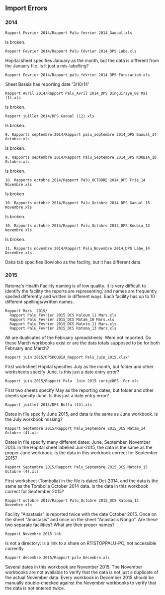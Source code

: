## Import Errors

### 2014

    Rapport Fevrier 2014/Rapport Palu fevrier 2014_Gaoual.xls

Is broken.


    Rapport Fevrier 2014/Rapport Palu Février 2014_DPS Labe.xls

Hopital sheet specifies January as the month, but the data is different from the January file.  Is it just a mis-labelling?


    Rapport Fevrier 2014/Rapport palu_février 2014_DPS Forecariah.xls

Sheet Bassia has reporting date '3/10/14'


    Rapport Avril 2014/Rapport Palu_Avril 2014_DPS Dinguiraye_08 Mai (1).xls

Is broken.


    Rapport juillet 2014/DPS Gaoual (12).xls

Is broken.


    9. Rapports septembre 2014/Rapport palu_septembre 2014_DPS Gaoual_14 Octobre.xls

Is broken.


    9. Rapports septembre 2014/Rapport Palu_Septembre 2014_DPS KOUBIA_10 Octobre.xls

Is broken.


    10. Rapports octobre 2014/Rapport Palu_OCTOBRE 2014_DPS Fria_14 Novembre.xls

Is broken


    10. Rapports octobre 2014/Rapport Palu_Octobre 2014_DPS Gaoual_15 Novembre.xls

Is broken.


    10. Rapports octobre 2014/Rapport Palu_Octobre 2014_DPS Koubia_13 Novembre.xls

Is broken.


    11. Rapports novembre 2014/Rapport Palu_Novembre 2014_DPS Labe_14 Decembre.xls

Daka tab specifies Bowloko as the facility, but it has different data.

### 2015

Ratoma's Health Facility naming is of low quality.  It is very difficult to identify the facility the reports are representing, and names are frequently spelled differently and written in different ways.  Each facility has up to 10 different spellings/written names.


    Rapport Mars  2015/
      Rapport Palu_Fevrier 2015_DCS Kaloum_11 Mars.xls
      Rapport Palu_Fevrier 2015_DCS Matam_10 Mars.xls
      Rapport Palu_Février 2015_DCS Matoto_11 Mars.xls
      Rapport Palu_Fevrier 2015_DCS Ratoma_13 Mars.xls

All are duplicates of the February spreadsheets.  Were not imported.  Do these March workbooks exist or are the data totals supposed to be for both February and March?


    Rapport juin 2015/DPSKOUBIA_Rapport Palu_Juin_2015.xlsx'

First worksheet Hopital specifies July as the month, but folder and other worksheets specify June.  Is this just a date entry error?


    Rapport juin 2015/Rapport Palu  Juin 2015 corigéDPS  For.xls

First two sheets specify May as the reporting dates, but folder and other sheets specify June.  Is this just a date entry error?


    Rapport juillet 2015/DPS Boffa (13).xls

Dates in file specify June 2015, and data is the same as June workbook.  Is the July workbook missing?


    Rapport Septembre 2015/Rapport Palu_Septembre 2015_DCS Matam_14 Octobre (4).xls

Dates in file specify many different dates: June, September, November 2013.  In the Hopital sheet labelled Jun-2015, the data is the same as the proper June workbook.  Is the data in this workbook correct for September 2015?


    Rapport Septembre 2015/Rapport Palu_Septembre 2015_DCS Matoto_15 Octobre (4).xls

First worksheet (Tombolia) in the file is dated Oct-2014, and the data is the same as the Tombolia October 2014 data.  Is the data in this workbook correct for September 2015?


    Rapport octobre 2015/Rapport Palu_Octobre 2015_DCS Ratoma_13 Novembre.xls

Facility "Anastasis" is reported twice with the date October 2015.  Once on the sheet "Anastasis" and once on the sheet "Anastasis Nongo".  Are these two separate facilities?  What are their proper names?


    Rapport Novembre 2015.lnk

Is not a directory: is a link to a share on RTISTOPPALU-PC, not accessible currently.


    Rapport decembre 2015/Rapport palu Décembre.xls

Several dates in this workbook are November 2015.  The November workbooks are not available to verify that the data is not just a duplicate of the actual November data.  Every workbook in December 2015 should be manually double-checked against the November workbooks to verify that the data is not entered twice.

